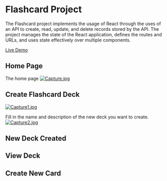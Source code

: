 # Flashcard Project
The Flashcard project implements the usage of React through the uses of an API to create, read, update, and delete records stored by the API. The project manages the state of the React application, defines the routes and URLs, and uses state effectively over multiple components.

[Live Demo](https://flashcards-ten.vercel.app/decks/new)

## Home Page
The home page 
[![Capture.jpg](https://i.postimg.cc/L5JfTX20/Capture.jpg)](https://postimg.cc/K3yRcmKn)

## Create Flashcard Deck

[![Capture1.jpg](https://i.postimg.cc/tTMnYjWd/Capture1.jpg)](https://postimg.cc/S2cxvHZj)

Fill in the name and description of the new deck you want to create.
[![Capture2.jpg](https://i.postimg.cc/13vvJgQy/Capture2.jpg)](https://postimg.cc/TKWjP31s)

## New Deck Created

## View Deck

## Create New Card


